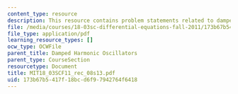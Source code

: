 ```yaml
---
content_type: resource
description: This resource contains problem statements related to damped oscillators.
file: /media/courses/18-03sc-differential-equations-fall-2011/173b67b5417f18bcd6f97942764f6418_MIT18_03SCF11_rec_08s13.pdf
file_type: application/pdf
learning_resource_types: []
ocw_type: OCWFile
parent_title: Damped Harmonic Oscillators
parent_type: CourseSection
resourcetype: Document
title: MIT18_03SCF11_rec_08s13.pdf
uid: 173b67b5-417f-18bc-d6f9-7942764f6418
---
```

